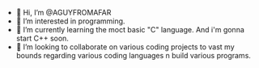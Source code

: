 - 👋 Hi, I’m @AGUYFROMAFAR
- 👀 I’m interested in programming.
- 🌱 I’m currently learning the moct basic "C" language. And i'm gonna start C++ soon.
- 💞️ I’m looking to collaborate on various coding projects to vast my bounds regarding various coding languages n build various programs.

<!---
AGUYFROMAFAR/AGUYFROMAFAR is a ✨ special ✨ repository because its `README.md` (this file) appears on your GitHub profile.
You can click the Preview link to take a look at your changes.
--->

